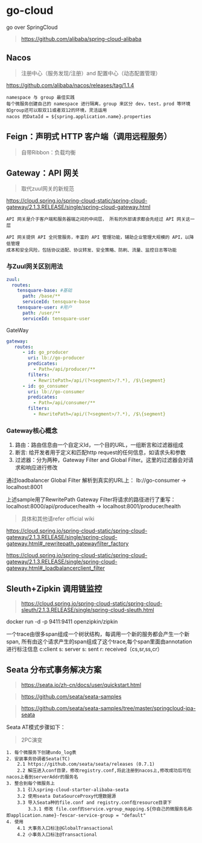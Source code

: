 # go-cloud
go over SpringCloud 

> https://github.com/alibaba/spring-cloud-alibaba


## Nacos
> 注册中心（服务发现/注册）and 配置中心（动态配置管理）

https://github.com/alibaba/nacos/releases/tag/1.1.4

```
namespace 与 group 最佳实践
每个微服务创建自己的 namespace 进行隔离，group 来区分 dev，test，prod 等环境
如group还可以取双11或者双12的环境，灵活运用
nacos 的DataId = ${spring.application.name}.properties
```

## Feign：声明式 HTTP 客户端（调用远程服务）
> 自带Ribbon：负载均衡

## Gateway：API 网关
> 取代zuul网关的新规范

https://cloud.spring.io/spring-cloud-static/spring-cloud-gateway/2.1.3.RELEASE/single/spring-cloud-gateway.html

```
API 网关是介于客户端和服务器端之间的中间层， 所有的外部请求都会先经过 API 网关这一层

API 网关提供 API 全托管服务，丰富的 API 管理功能，辅助企业管理大规模的 API，以降低管理 
成本和安全风险，包括协议适配、协议转发、安全策略、防刷、流量、监控日志等功能
```


### 与Zuul网关区别用法
```yaml
zuul:
  routes:
    tensquare-base: #基础
      path: /base/**
      serviceId: tensquare-base
    tensquare-user: #用户
      path: /user/**
      serviceId: tensquare-user
```

GateWay
```yaml
gateway:
   routes:
      - id: go_producer
        uri: lb://go-producer
        predicates:
          - Path=/api/producer/**
        filters:
          - RewritePath=/api/(?<segment>/?.*), /$\{segment}
      - id: go_consumer
        uri: lb://go-consumer
        predicates:
          - Path=/api/consumer/**
        filters:
          - RewritePath=/api/(?<segment>/?.*), /$\{segment}
```

### Gateway核心概念
1. 路由：路由信息由一个自定义Id，一个目的URL，一组断言和过滤器组成
2. 断言: 给开发者用于定义和匹配http request的任何信息，如请求头和参数
3. 过滤器：分为两种，Gateway Filter and Global Filter。这里的过滤器会对请求和响应进行修改

通过loadbalancer Global Filter 解析到真实的URL上：
lb://go-consumer -> localhost:8001

上述sample用了RewritePath Gateway Filter将请求的路径进行了重写：
localhost:8000/api/producer/health -> localhost:8001/producer/health

> 具体和其他请refer official wiki

https://cloud.spring.io/spring-cloud-static/spring-cloud-gateway/2.1.3.RELEASE/single/spring-cloud-gateway.html#_rewritepath_gatewayfilter_factory

https://cloud.spring.io/spring-cloud-static/spring-cloud-gateway/2.1.3.RELEASE/single/spring-cloud-gateway.html#_loadbalancerclient_filter


## Sleuth+Zipkin 调用链监控 

> https://cloud.spring.io/spring-cloud-static/spring-cloud-sleuth/2.1.3.RELEASE/single/spring-cloud-sleuth.html

docker run -d -p 9411:9411 openzipkin/zipkin

一个trace由很多span组成一个树状结构，每调用一个新的服务都会产生一个新span,
所有由这个请求产生的span组成了这个trace,每个span里面由annotation进行标注信息
c:client s: server s: sent r: received（cs,sr,ss,cr）


## Seata 分布式事务解决方案

> https://seata.io/zh-cn/docs/user/quickstart.html

> https://github.com/seata/seata-samples

> https://github.com/seata/seata-samples/tree/master/springcloud-jpa-seata

Seata AT模式步骤如下：
> 2PC演变

```
1. 每个微服务下创建undo_log表
2. 安装事务协调者Seata(TC)
    2.1 https://github.com/seata/seata/releases (0.7.1)
    2.2 解压进入conf目录，修改registry.conf,将此注册到nacos上,修改成功后可在nacos上看到serverAddr的服务名
3. 整合到每个微服务上
    3.1 引入spring-cloud-starter-alibaba-seata
    3.2 使用seata DataSourceProxy代理数据源
    3.3 导入Seata种的file.conf and registry.conf在resource目录下
        3.3.1 修改 file.conf的service.vgroup_mapping.${你自己的微服务名称即application.name}-fescar-service-group = "default"
4. 使用
    4.1 大事务入口标注@GlobalTransactional
    4.2 小事务入口标注@Transactional
```



